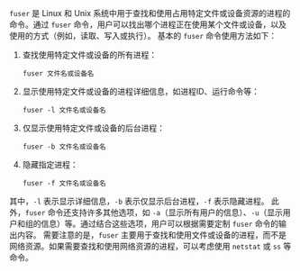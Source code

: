  `fuser` 是 Linux 和 Unix 系统中用于查找和使用占用特定文件或设备资源的进程的命令。通过 `fuser` 命令，用户可以找出哪个进程正在使用某个文件或设备，以及使用的方式（例如，读取、写入或执行）。
基本的 `fuser` 命令使用方法如下：
1. 查找使用特定文件或设备的所有进程：
   ```
   fuser 文件名或设备名
   ```
2. 显示使用特定文件或设备的进程详细信息，如进程ID、运行命令等：
   ```
   fuser -l 文件名或设备名
   ```
3. 仅显示使用特定文件或设备的后台进程：
   ```
   fuser -b 文件名或设备名
   ```
4. 隐藏指定进程：
   ```
   fuser -f 文件名或设备名
   ```
其中，`-l` 表示显示详细信息，`-b` 表示仅显示后台进程，`-f` 表示隐藏进程。
此外，`fuser` 命令还支持许多其他选项，如 `-a`（显示所有用户的信息）、`-u`（显示用户和组的信息）等。通过结合这些选项，用户可以根据需要定制 `fuser` 命令的输出内容。
需要注意的是，`fuser` 主要用于查找和使用文件或设备的进程，而不是网络资源。如果需要查找和使用网络资源的进程，可以考虑使用 `netstat` 或 `ss` 等命令。